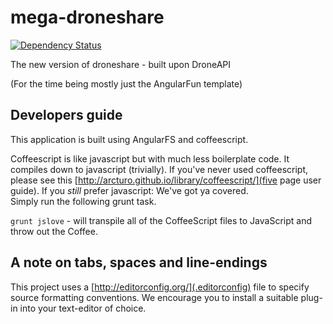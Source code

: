 # mega-droneshare


[![Dependency Status](https://www.codeship.io/projects/bdded4a0-a3ed-0131-b562-3a2ddf12dbeb/status)](https://www.codeship.io/projects/bdded4a0-a3ed-0131-b562-3a2ddf12dbeb/status)

The new version of droneshare - built upon DroneAPI

(For the time being mostly just the AngularFun template)

## Developers guide

This application is built using AngularFS and coffeescript.

Coffeescript is like javascript but with much less boilerplate code.  It compiles down to javascript (trivially).  If you've never used coffeescript,
please see this [http://arcturo.github.io/library/coffeescript/](five page user guide).  If you _still_ prefer javascript: We've got ya covered.  
Simply run the following grunt task.

`grunt jslove` - will transpile all of the CoffeeScript files to JavaScript and throw out the Coffee.


## A note on tabs, spaces and line-endings

This project uses a [http://editorconfig.org/](.editorconfig) file to specify source formatting conventions.  We encourage you to install a suitable
plug-in into your text-editor of choice.
